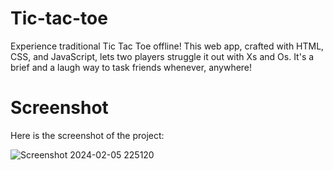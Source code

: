 # Tic-tac-toe

Experience traditional Tic Tac Toe offline! This web app, crafted with HTML, CSS, and JavaScript, lets two players struggle it out with Xs and Os. It's a brief and a laugh way to task friends whenever, anywhere!

# Screenshot

Here is the screenshot of the project:


![Screenshot 2024-02-05 225120](https://github.com/TilakRathoure/Tic-tac-toe/assets/126514769/a5e9e6a7-e18c-4bd4-9677-2d79297f3342)

